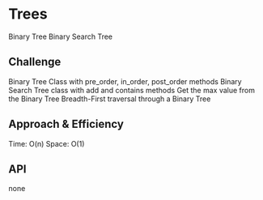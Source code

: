 # Trees

Binary Tree
Binary Search Tree

## Challenge

Binary Tree Class with pre_order, in_order, post_order methods
Binary Search Tree class with add and contains methods
Get the max value from the Binary Tree
Breadth-First traversal through a Binary Tree

## Approach & Efficiency

Time: O(n)
Space: O(1)

## API

none
